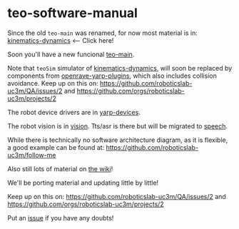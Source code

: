 # teo-software-manual

Since the old `teo-main` was renamed, for now most material is in: [kinematics-dynamics](https://github.com/roboticslab-uc3m/kinematics-dynamics)  <-- Click here!

Soon you'll have a new funcional [teo-main](https://github.com/roboticslab-uc3m/teo-main).

Note that `teoSim` simulator of [kinematics-dynamics](https://github.com/roboticslab-uc3m/kinematics-dynamics), will soon be replaced by components from [openrave-yarp-plugins](https://github.com/roboticslab-uc3m/openrave-yarp-plugins), which also includes collision avoidance. Keep up on this on: https://github.com/roboticslab-uc3m/QA/issues/2 and https://github.com/orgs/roboticslab-uc3m/projects/2

The robot device drivers are in [yarp-devices](https://github.com/roboticslab-uc3m/yarp-devices).

The robot vision is in [vision](https://github.com/roboticslab-uc3m/vision). Tts/asr is there but will be migrated to [speech](https://github.com/roboticslab-uc3m/speech).

While there is technically no software architecture diagram, as it is flexible, a good example can be found at: https://github.com/roboticslab-uc3m/follow-me

Also still lots of material on [the wiki](http://robots.uc3m.es)!

We'll be porting material and updating little by little!

Keep up on this on: https://github.com/roboticslab-uc3m/QA/issues/2 and https://github.com/orgs/roboticslab-uc3m/projects/2

Put an [issue](https://github.com/roboticslab-uc3m/teo-software-manual/issues/new) if you have any doubts!
